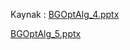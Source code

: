 Kaynak :
[BGOptAlg_4.pptx](https://github.com/user-attachments/files/19287158/BGOptAlg_4.pptx)

[BGOptAlg_5.pptx](https://github.com/user-attachments/files/19674076/BGOptAlg_5.pptx)
